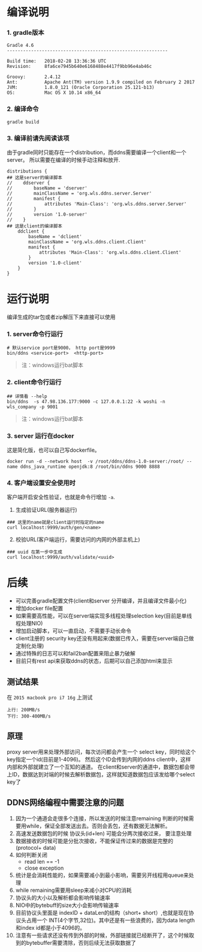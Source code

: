 # 编译说明
### 1. gradle版本
```
Gradle 4.6
------------------------------------------------------------

Build time:   2018-02-28 13:36:36 UTC
Revision:     8fa6ce7945b640e6168488e4417f9bb96e4ab46c

Groovy:       2.4.12
Ant:          Apache Ant(TM) version 1.9.9 compiled on February 2 2017
JVM:          1.8.0_121 (Oracle Corporation 25.121-b13)
OS:           Mac OS X 10.14 x86_64
```
### 2. 编译命令
```
gradle build
```
### 3. 编译前请先阅读该项
由于gradle同时只能存在一个distribution，而ddns需要编译一个client和一个server。
所以需要在编译的时候手动注释和放开.

```
distributions {
## 这是server的编译脚本
//    ddserver {
//        baseName = 'dserver'
//        mainClassName = 'org.wls.ddns.server.Server'
//        manifest {
//            attributes 'Main-Class': 'org.wls.ddns.server.Server'
//        }
//        version '1.0-server'
//    }
## 这是client的编译脚本
    ddclient {
        baseName = 'dclient'
        mainClassName = 'org.wls.ddns.client.Client'
        manifest {
            attributes 'Main-Class': 'org.wls.ddns.client.Client'
        }
        version '1.0-client'
    }
}

```



# 运行说明
编译生成的tar包或者zip解压下来直接可以使用
### 1. server命令行运行
```
# 默认service port是9000， http port是9999
bin/ddns <service-port>  <http-port>
```
>注：windows运行bat脚本

### 2. client命令行运行
```
## 详情看 --help
bin/ddns  -s 47.98.136.177:9000 -c 127.0.0.1:22 -k woshi -n wls_company -p 9001
```
>注：windows运行bat脚本
### 3. server 运行在docker
这是简化版，也可以自己写dockerfile。
```
docker run -d --network host  -v /root/ddns/ddns-1.0-server:/root/ --name ddns_java_runtime openjdk:8 /root/bin/ddns 9000 8888
```

### 4. 客户端设置安全使用时
客户端开启安全性验证，也就是命令行增加 `-a`.
1. 生成验证URL(服务器运行)
```
### 这里的name就是client运行时指定的name
curl localhost:9999/auth/gen/<name>
```

2. 校验URL(客户端运行，需要访问的内网的外部主机上)
```
### uuid 在第一步中生成
curl localhost:9999/auth/validate/<uuid>
```


# 后续
- 可以完善gradle配置文件(client和server 分开编译，并且编译文件最小化)
- 增加docker file配置
- 如果需要高性能，可以在server端实现多线程处理selection key(目前是单线程处理NIO)
- 增加启动脚本，可以一直启动，不需要手动长命令
- client注册的 security key还没有用起来(数据已传入，需要在server端自己做定制化处理)
- 通过特殊的日志可以和fail2ban配置来阻止暴力破解
- 目前只有rest api来获取ddns的状态，后期可以自己添加html来显示

## 测试结果
在 `2015 macbook pro i7 16g` 上测试
```
上行: 200MB/s
下行: 300-400MB/s
```

## 原理
proxy server用来处理外部访问，每次访问都会产生一个 select key，同时给这个key指定一个id(目前是1-4096)。
然后这个ID会传到内网的ddns client中，这样内部和外部就建立了一个互知的通道。
在client和server的通道中，数据包都会带上ID，数据达到对端的时候去解析数据包，这样就知道数据包应该发给哪个select key了

## DDNS网络编程中需要注意的问题

1. 因为一个通道会走很多个连接，所以发送的时候注意remaining 判断的时候需要用while，保证全部发送出去。否则会丢包，还有数据无法解析。
2. 高速发送数据包的时候 协议头(id+len) 可能会分两次接收过来， 要注意处理
3. 数据接收的时候可能是分批次接收，不能保证传过来的数据是完整的(protocol+ data)
4. 如何判断关闭
    -  read len == -1
    -  close exception
5. 统计是会消耗性能的，如果需要减小到最小影响，需要另开线程用queue来处理
6. while remaining需要用sleep来减小对CPU的消耗
7. 协议头的大小以及解析都会影响传输速率
8. NIO中的bytebuff的size大小会影响传输速率
9. 目前协议头里面是 indexID + dataLen的结构（short+ short）,也就是现在协议头占用一个 INT(4个字节,32位)。其中还是有一些浪费的，因为data length和index id都是小于4096的。
10. 注意有一些请求还没有传到外部的时候，外部链接就已经断开了，这个时候取到的bytebuffer需要清除，否则后续无法获取数据了


